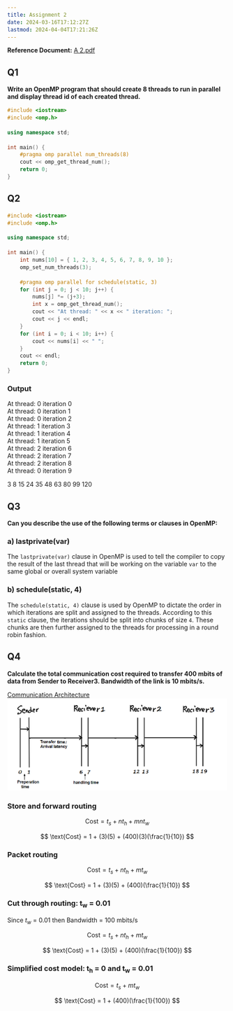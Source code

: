 ```yaml
---
title: Assignment 2
date: 2024-03-16T17:12:27Z
lastmod: 2024-04-04T17:21:26Z
---
```


**Reference Document:**  [A 2.pdf](assets/A%202-20240317101057-sb6fsyk.pdf)

## Q1

**Write an OpenMP program that should create 8 threads to run in parallel and display thread id of each created thread.**

```c++
#include <iostream>
#include <omp.h>

using namespace std;

int main() {
	#pragma omp parallel num_threads(8)
	cout << omp_get_thread_num();
	return 0;
}
```

## Q2

```c++
#include <iostream>
#include <omp.h>

using namespace std;

int main() {
	int nums[10] = { 1, 2, 3, 4, 5, 6, 7, 8, 9, 10 };
	omp_set_num_threads(3);

	#pragma omp parallel for schedule(static, 3)
	for (int j = 0; j < 10; j++) {
		nums[j] *= (j+3);
		int x = omp_get_thread_num();
		cout << "At thread: " << x << " iteration: ";
		cout << j << endl;
	}
	for (int i = 0; i < 10; i++) {
		cout << nums[i] << " ";
	}
	cout << endl;
	return 0;
}
```

### Output

At thread: 0 iteration 0\
At thread: 0 iteration 1\
At thread: 0 iteration 2\
At thread: 1 iteration 3\
At thread: 1 iteration 4\
At thread: 1 iteration 5\
At thread: 2 iteration 6\
At thread: 2 iteration 7\
At thread: 2 iteration 8\
At thread: 0 iteration 9

3 8 15 24 35 48 63 80 99 120

## Q3

**Can you describe the use of the following terms or clauses in OpenMP:**

### a) lastprivate(var)

The `lastprivate(var)`​ clause in OpenMP is used to tell the compiler to copy the result of the last thread that will be working on the variable `var`​ to the same global or overall system variable

### b) schedule(static, 4)

The `schedule(static, 4)`​ clause is used by OpenMP to dictate the order in which iterations are split and assigned to the threads. According to this `static`​ clause, the iterations should be split into chunks of size `4`​. These chunks are then further assigned to the threads for processing in a round robin fashion.

## Q4

**Calculate the total communication cost required to transfer 400 mbits of data from Sender to Receiver3. Bandwidth of the link is 10 mbits/s.**

[Communication Architecture](assets/A%202-20240317101057-sb6fsyk.pdf#page=3)\
​![](assets/A%202-P3-20240317101356-20240317101357-5k92tfv.png)​

### Store and forward routing

$$
\text{Cost} = t_s + nt_h + mnt_w
$$

$$
\text{Cost} = 1 + (3)(5) + (400)(3)(\frac{1}{10})
$$

### Packet routing

$$
\text{Cost} = t_s + nt_h + mt_w
$$

$$
\text{Cost} = 1 + (3)(5) + (400)(\frac{1}{10})
$$

### Cut through routing:  t<sub>w</sub> = 0.01

Since $t_w$ = $0.01$ then Bandwidth = $100$ mbits/s

$$
\text{Cost} = t_s + nt_h + mt_w
$$

$$
\text{Cost} = 1 + (3)(5) + (400)(\frac{1}{100})
$$

### Simplified cost model: t<sub>h</sub> = 0 and t<sub>w</sub> = 0.01

$$
\text{Cost} = t_s + mt_w
$$

$$
\text{Cost} = 1 + (400)(\frac{1}{100})
$$
